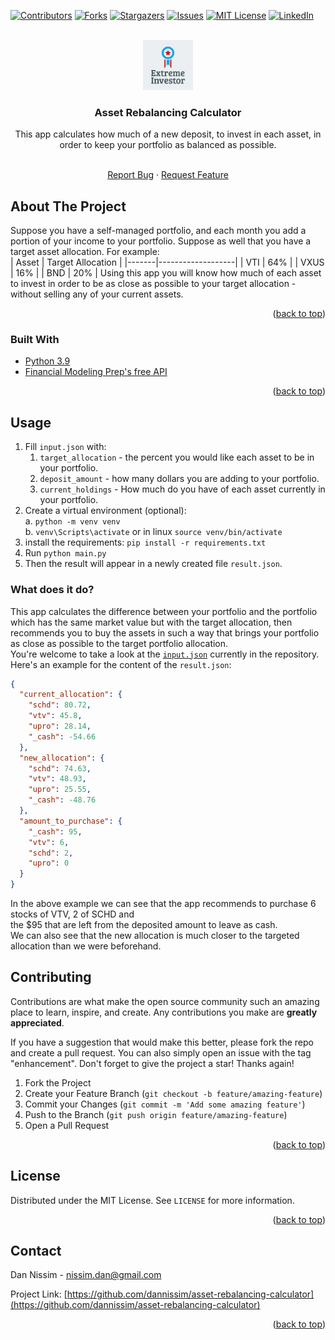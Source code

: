 <div id="top"></div>


<!-- PROJECT SHIELDS -->
<!--
*** I'm using markdown "reference style" links for readability.
*** Reference links are enclosed in brackets [ ] instead of parentheses ( ).
*** See the bottom of this document for the declaration of the reference variables
*** for contributors-url, forks-url, etc. This is an optional, concise syntax you may use.
*** https://www.markdownguide.org/basic-syntax/#reference-style-links
-->
[![Contributors][contributors-shield]][contributors-url]
[![Forks][forks-shield]][forks-url]
[![Stargazers][stars-shield]][stars-url]
[![Issues][issues-shield]][issues-url]
[![MIT License][license-shield]][license-url]
[![LinkedIn][linkedin-shield]][linkedin-url]



<!-- PROJECT LOGO -->
<br />
<div align="center">
  <a href="https://github.com/dannissim/asset-rebalancing-calculator">
    <img src="static/logo.png" alt="Logo" width="80" height="80">
  </a>

<h3 align="center">Asset Rebalancing Calculator</h3>
  This app calculates how much of a new deposit, to invest in each asset,  
  in order to keep your portfolio as balanced as possible.
  <p align="center">
    <br />
    <a href="https://github.com/dannissim/asset-rebalancing-calculator/issues">Report Bug</a>
    ·
    <a href="https://github.com/dannissim/asset-rebalancing-calculator/issues">Request Feature</a>
  </p>
</div>



<!-- ABOUT THE PROJECT -->
## About The Project
Suppose you have a self-managed portfolio, and each month you add a portion of your income to your portfolio.
Suppose as well that you have a target asset allocation. For example:  
| Asset | Target Allocation |
|-------|-------------------|
| VTI   | 64%               |
| VXUS  | 16%               |
| BND   | 20%               |
Using this app you will know how much of each asset to invest in order to be as close as possible 
to your target allocation - without selling any of your current assets.
<p align="right">(<a href="#top">back to top</a>)</p>



### Built With

* [Python 3.9](https://python.org/)
* [Financial Modeling Prep's free API](https://site.financialmodelingprep.com/)

<p align="right">(<a href="#top">back to top</a>)</p>


## Usage

1. Fill `input.json` with:
   1. `target_allocation` - the percent you would like each asset to be in your portfolio.
   2. `deposit_amount` - how many dollars you are adding to your portfolio.
   3. `current_holdings` - How much do you have of each asset currently in your portfolio. 
2. Create a virtual environment (optional):  
    a. `python -m venv venv`  
    b. `venv\Scripts\activate` or in linux `source venv/bin/activate`
3. install the requirements: `pip install -r requirements.txt`
4. Run `python main.py`
5. Then the result will appear in a newly created file `result.json`. 

### What does it do?
[//]: # (TODO)
This app calculates the difference between your portfolio and the portfolio which has the same
market value but with the target allocation, then recommends you to buy the assets in such a way
that brings your portfolio as close as possible to the target portfolio allocation.  
You're welcome to take a look at the [`input.json`](input.json) currently in the repository.  
Here's an example for the content of the `result.json`:
```json
{
  "current_allocation": {
    "schd": 80.72,
    "vtv": 45.8,
    "upro": 28.14,
    "_cash": -54.66
  },
  "new_allocation": {
    "schd": 74.63,
    "vtv": 48.93,
    "upro": 25.55,
    "_cash": -48.76
  },
  "amount_to_purchase": {
    "_cash": 95,
    "vtv": 6,
    "schd": 2,
    "upro": 0
  }
}
```
In the above example we can see that the app recommends to purchase 6 stocks of VTV, 2 of SCHD and  
the $95 that are left from the deposited amount to leave as cash.  
We can also see that the new allocation is much closer to the targeted allocation than we were beforehand.

<!-- CONTRIBUTING -->
## Contributing

Contributions are what make the open source community such an amazing place to learn, inspire, and create. Any contributions you make are **greatly appreciated**.

If you have a suggestion that would make this better, please fork the repo and create a pull request. You can also simply open an issue with the tag "enhancement".
Don't forget to give the project a star! Thanks again!

1. Fork the Project
2. Create your Feature Branch (`git checkout -b feature/amazing-feature`)
3. Commit your Changes (`git commit -m 'Add some amazing feature'`)
4. Push to the Branch (`git push origin feature/amazing-feature`)
5. Open a Pull Request

<p align="right">(<a href="#top">back to top</a>)</p>



<!-- LICENSE -->
## License

Distributed under the MIT License. See `LICENSE` for more information.

<p align="right">(<a href="#top">back to top</a>)</p>



<!-- CONTACT -->
## Contact

Dan Nissim - nissim.dan@gmail.com

Project Link: [https://github.com/dannissim/asset-rebalancing-calculator](https://github.com/dannissim/asset-rebalancing-calculator)

<p align="right">(<a href="#top">back to top</a>)</p>


<!-- MARKDOWN LINKS & IMAGES -->
<!-- https://www.markdownguide.org/basic-syntax/#reference-style-links -->
[contributors-shield]: https://img.shields.io/github/contributors/dannissim/asset-rebalancing-calculator.svg?style=for-the-badge
[contributors-url]: https://github.com/dannissim/asset-rebalancing-calculator/graphs/contributors
[forks-shield]: https://img.shields.io/github/forks/dannissim/asset-rebalancing-calculator.svg?style=for-the-badge
[forks-url]: https://github.com/dannissim/asset-rebalancing-calculator/network/members
[stars-shield]: https://img.shields.io/github/stars/dannissim/asset-rebalancing-calculator.svg?style=for-the-badge
[stars-url]: https://github.com/dannissim/asset-rebalancing-calculator/stargazers
[issues-shield]: https://img.shields.io/github/issues/dannissim/asset-rebalancing-calculator.svg?style=for-the-badge
[issues-url]: https://github.com/dannissim/asset-rebalancing-calculator/issues
[license-shield]: https://img.shields.io/github/license/dannissim/asset-rebalancing-calculator.svg?style=for-the-badge
[license-url]: https://github.com/dannissim/asset-rebalancing-calculator/blob/master/LICENSE.txt
[linkedin-shield]: https://img.shields.io/badge/-LinkedIn-black.svg?style=for-the-badge&logo=linkedin&colorB=555
[linkedin-url]: https://linkedin.com/in/dan-nissim-2558a785
[product-screenshot]: images/screenshot.png